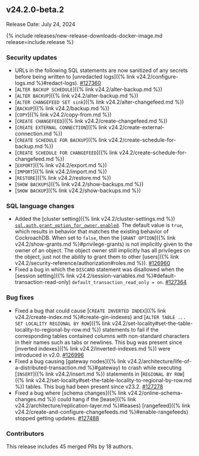 ## v24.2.0-beta.2

Release Date: July 24, 2024

{% include releases/new-release-downloads-docker-image.md release=include.release %}

<h3 id="v24-2-0-beta-2-security-updates">Security updates</h3>

- URLs in the following SQL statements are now sanitized of any secrets before being written to [unredacted logs]({% link v24.2/configure-logs.md %}#redact-logs). [#127360][#127360]
- [`ALTER BACKUP SCHEDULE`]({% link v24.2/alter-backup.md %})
- [`ALTER BACKUP`]({% link v24.2/alter-backup.md %})
- [`ALTER CHANGEFEED SET sink`]({% link v24.2/alter-changefeed.md %})
- [`BACKUP`]({% link v24.2/backup.md %})
- [`COPY`]({% link v24.2/copy-from.md %})
- [`CREATE CHANGEFEED`]({% link v24.2/create-changefeed.md %})
- [`CREATE EXTERNAL CONNECTION`]({% link v24.2/create-external-connection.md %})
- [`CREATE SCHEDULE FOR BACKUP`]({% link v24.2/create-schedule-for-backup.md %})
- [`CREATE SCHEDULE FOR CHANGEFEED`]({% link v24.2/create-schedule-for-changefeed.md %})
- [`EXPORT`]({% link v24.2/export.md %})
- [`IMPORT`]({% link v24.2/import.md %})
- [`RESTORE`]({% link v24.2/restore.md %})
- [`SHOW BACKUPS`]({% link v24.2/show-backups.md %})
- [`SHOW BACKUP`]({% link v24.2/show-backups.md %})

<h3 id="v24-2-0-beta-2-sql-language-changes">SQL language changes</h3>

- Added the [cluster setting]({% link v24.2/cluster-settings.md %}) [`sql.auth.grant_option_for_owner.enabled`](). The default value is `true`, which results in behavior that matches the existing behavior of CockroachDB. When set to `false`, then the [`GRANT OPTION`]({% link v24.2/show-grants.md %}#privilege-grants) is not implicitly given to the owner of an object. The object owner still implicitly has all privileges on the object, just not the ability to grant them to other [users]({% link v24.2/security-reference/authorization#roles.md %}). [#126960][#126960]
- Fixed a bug in which the `DISCARD` statement was disallowed when the [session setting]({% link v24.2/session-variables.md %}#default-transaction-read-only) `default_transaction_read_only = on`. [#127364][#127364]

<h3 id="v24-2-0-beta-2-bug-fixes">Bug fixes</h3>

- Fixed a bug that could cause [`CREATE INVERTED INDEX`]({% link v24.2/create-index.md %}#create-gin-indexes) and [`ALTER TABLE ... SET LOCALITY REGIONAL BY ROW`]({% link v24.2/set-locality#set-the-table-locality-to-regional-by-row.md %}) statements to fail if the corresponding tables contained columns with non-standard characters in their names such as tabs or newlines. This bug was present since [inverted indexes]({% link v24.2/inverted-indexes.md %}) were introduced in v2.0. [#126996][#126996]
- Fixed a bug causing [gateway nodes]({% link v24.2/architecture/life-of-a-distributed-transaction.md %}#gateway) to crash while executing [`INSERT`]({% link v24.2/insert.md %}) statements in [`REGIONAL BY ROW`]({% link v24.2/set-locality#set-the-table-locality-to-regional-by-row.md %}) tables. This bug had been present since v23.2. [#127278][#127278]
- Fixed a bug where [schema changes]({% link v24.2/online-schema-changes.md %}) could hang if the [lease]({% link v24.2/architecture/replication-layer.md %}#leases) [rangefeed]({% link v24.2/create-and-configure-changefeeds.md %}#enable-rangefeeds) stopped getting updates. [#127488][#127488]

<div class="release-note-contributors" markdown="1">

<h3 id="v24-2-0-beta-2-contributors">Contributors</h3>

This release includes 45 merged PRs by 18 authors.

</div>

[#126960]: https://github.com/cockroachdb/cockroach/pull/126960
[#126996]: https://github.com/cockroachdb/cockroach/pull/126996
[#127278]: https://github.com/cockroachdb/cockroach/pull/127278
[#127360]: https://github.com/cockroachdb/cockroach/pull/127360
[#127364]: https://github.com/cockroachdb/cockroach/pull/127364
[#127392]: https://github.com/cockroachdb/cockroach/pull/127392
[#127488]: https://github.com/cockroachdb/cockroach/pull/127488
